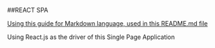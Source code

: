 ##REACT SPA

[Using this guide for Markdown language, used in this README.md file](https://github.com/adam-p/markdown-here/wiki/Markdown-Cheatsheet "README language!")

Using React.js as the driver of this Single Page Application